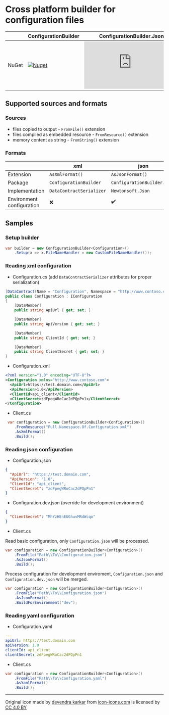 # Cross platform builder for configuration files

&nbsp; | ConfigurationBuilder | ConfigurationBuilder.Json | ConfigurationBuilder.Yaml
--- | --- | --- | ---
NuGet | [![Nuget](https://img.shields.io/nuget/v/ConfigurationBuilder)](https://www.nuget.org/packages/ConfigurationBuilder) | [![Nuget](https://img.shields.io/nuget/v/ConfigurationBuilder.Json)](https://www.nuget.org/packages/ConfigurationBuilder.Json) | [![Nuget](https://img.shields.io/nuget/v/ConfigurationBuilder.Yaml)](https://www.nuget.org/packages/ConfigurationBuilder.Yaml)


## Supported sources and formats

### Sources

- files copied to output - `FromFile()` extension
- files compiled as embedded resource - `FromResource()` extension
- memory content as string - `FromString()` extension

### Formats

&nbsp; | xml | json | yaml
--- | --- | ---| ---
Extension | `AsXmlFormat()` | `AsJsonFormat()` | `AsYamlFormat()`
Package | `ConfigurationBuilder` | `ConfigurationBuilder.Json` | `ConfigurationBuilder.Yaml`
Implementation | `DataContractSerializer` | `Newtonsoft.Json` | `YamlDotNet`
Environment configuration | ❌ | ✔️ | ❌

## Samples

### Setup builder

```c#
var builder = new ConfigurationBuilder<Configuration>()
    .Setup(x => x.FileNameHandler = new CustomFileNameHandler());
```

### Reading xml configuration

- Configuration.cs (add `DataContractSerializer` attributes for proper serialization)

``` c#
[DataContract(Name = "Configuration", Namespace = "http://www.contoso.com")]
public class Configuration : IConfiguration
{
    [DataMember]
    public string ApiUrl { get; set; }

    [DataMember]
    public string ApiVersion { get; set; }

    [DataMember]
    public string ClientId { get; set; }

    [DataMember]
    public string ClientSecret { get; set; }
}
```

- Configuration.xml

``` xml
<?xml version="1.0" encoding="UTF-8"?>
<Configuration xmlns="http://www.contoso.com">
  <ApiUrl>https://test.domain.com</ApiUrl>
  <ApiVersion>1.0</ApiVersion>
  <ClientId>api_client</ClientId>
  <ClientSecret>zdFpegWRoCac2dPQpPn1</ClientSecret>
</Configuration>
```

- Client.cs

``` c#
 var configuration = new ConfigurationBuilder<Configuration>()
    .FromResource("Full.Namespace.Of.Configuration.xml")
    .AsXmlFormat()
    .Build();
```

### Reading json configuration

- Configuration.json

``` json
{
  "ApiUrl": "https://test.domain.com",
  "ApiVersion": "1.0",
  "ClientId": "api_client",
  "ClientSecret": "zdFpegWRoCac2dPQpPn1"
}
```

- Configuration.dev.json (override for development environment)

``` json
{
  "ClientSecret": "MhYzHEnEUGhuvMRdWcqo"
}
```

- Client.cs 

Read basic configuration, only `Configuration.json` will be processed.

```c#
var configuration = new ConfigurationBuilder<Configuration>()
    .FromFile("Path\\To\\Configuration.json")
    .AsJsonFormat()
    .Build();
```

Process configuration for development enviroment, `Configuration.json` and `Configuration.dev.json` will be merged.

```c#
var configuration = new ConfigurationBuilder<Configuration>()
    .FromFile("Path\\To\\Configuration.json")
    .AsJsonFormat()
    .BuildForEnvironment("dev");
```

### Reading yaml configuration

- Configuration.yaml

``` yaml
---
apiUrl: https://test.domain.com
apiVersion: 1.0
clientId: api_client
clientSecret: zdFpegWRoCac2dPQpPn1
```

- Client.cs

```c#
var configuration = new ConfigurationBuilder<Configuration>()
    .FromFile("Path\\To\\Configuration.yaml")
    .AsYamlFormat()
    .Build();
```

---
Original icon made by [devendra karkar](https://www.iconfinder.com/dev-patel) from [icon-icons.com](https://icon-icons.com/) is licensed by [CC 4.0 BY](https://creativecommons.org/licenses/by/4.0/)